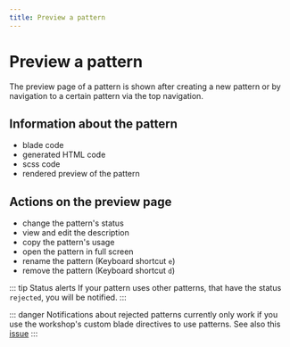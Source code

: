 ```yaml
---
title: Preview a pattern
---
```

# Preview a pattern

The preview page of a pattern is shown after creating a new pattern or by navigation to a certain pattern via the top
navigation.

## Information about the pattern
* blade code
* generated HTML code
* scss code
* rendered preview of the pattern

## Actions on the preview page
* change the pattern's status
* view and edit the description
* copy the pattern's usage
* open the pattern in full screen
* rename the pattern (Keyboard shortcut `e`)
* remove the pattern (Keyboard shortcut `d`)

::: tip Status alerts
If your pattern uses other patterns, that have the status `rejected`, you will be notified.
:::

::: danger
Notifications about rejected patterns currently only work if you use the workshop's custom blade directives to use patterns.
See also this [issue](https://github.com/ion2s-gmbh/oloid-laravel-patternlib/issues/5)
:::